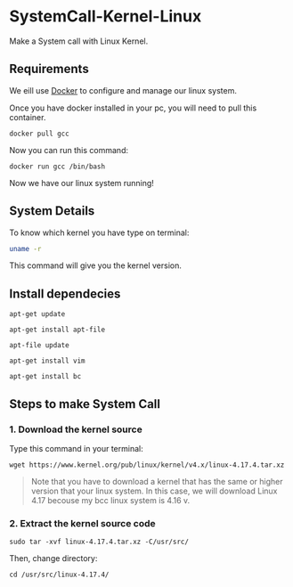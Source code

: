 # SystemCall-Kernel-Linux
Make a System call with Linux Kernel.

## Requirements 

We eill use [Docker](https://www.docker.com/) to configure and manage our linux system.

Once you have docker installed in your pc, you will need to pull this container. 

```docker
docker pull gcc
```
Now you can run this command:

```docker
docker run gcc /bin/bash
```

Now we have our linux system running!

## System Details

To know which kernel you have type on terminal:

```bash
uname -r
```
This command will give you the kernel version.

## Install dependecies

```bin
apt-get update

apt-get install apt-file

apt-file update

apt-get install vim

apt-get install bc
```

## Steps to make System Call

### 1. Download the kernel source 

Type this command in your terminal: 

```bin
wget https://www.kernel.org/pub/linux/kernel/v4.x/linux-4.17.4.tar.xz
```
> Note that you have to download a kernel that has the same or higher version that your linux system. In this case, we will download Linux 4.17 becouse my bcc linux system is 4.16 v.

### 2. Extract the kernel source code

```bin
sudo tar -xvf linux-4.17.4.tar.xz -C/usr/src/
```

Then, change directory:

```bin
cd /usr/src/linux-4.17.4/
```